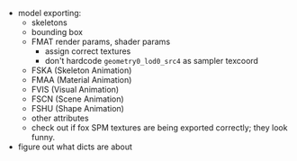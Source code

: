 - model exporting:
    - skeletons
    - bounding box
    - FMAT render params, shader params
        - assign correct textures
        - don't hardcode `geometry0_lod0_src4` as sampler texcoord
    - FSKA (Skeleton Animation)
    - FMAA (Material Animation)
    - FVIS (Visual Animation)
    - FSCN (Scene Animation)
    - FSHU (Shape Animation)
    - other attributes
    - check out if fox SPM textures are being exported correctly; they look funny.
- figure out what dicts are about

